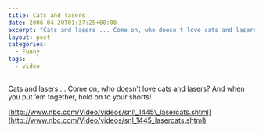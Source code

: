 ```yaml
---
title: Cats and lasers
date: 2006-04-20T01:37:25+00:00
excerpt: "Cats and lasers ... Come on, who doesn't love cats and lasers? And when you put 'em together, hold on to your"
layout: post
categories:
  - Funny
tags:
  - video
---
```

Cats and lasers &#8230; Come on, who doesn&#8217;t love cats and lasers? And when you put &#8217;em together, hold on to your shorts!

[http://www.nbc.com/Video/videos/snl\_1445\_lasercats.shtml](http://www.nbc.com/Video/videos/snl_1445_lasercats.shtml)